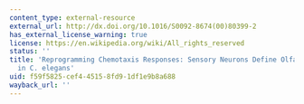 ```yaml
---
content_type: external-resource
external_url: http://dx.doi.org/10.1016/S0092-8674(00)80399-2
has_external_license_warning: true
license: https://en.wikipedia.org/wiki/All_rights_reserved
status: ''
title: 'Reprogramming Chemotaxis Responses: Sensory Neurons Define Olfactory Preferences
  in C. elegans'
uid: f59f5825-cef4-4515-8fd9-1df1e9b8a688
wayback_url: ''
---
```

